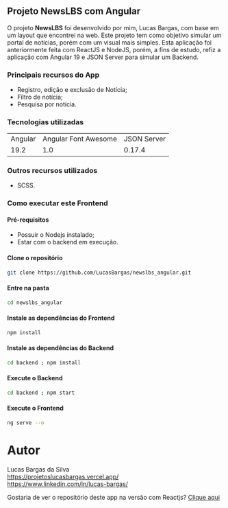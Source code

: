 ## Projeto NewsLBS com Angular
O projeto **NewsLBS** foi desenvolvido por mim, Lucas Bargas, com base em um layout que encontrei na web. Este projeto tem como objetivo simular um portal de notícias, porém com um visual mais simples. Esta aplicação foi anteriormente feita com ReactJS e NodeJS, porém, a fins de estudo, refiz a aplicação com Angular 19 e JSON Server para simular um Backend.

### Principais recursos do App
* Registro, edição e exclusão de Notícia;
* Filtro de notícia;
* Pesquisa por notícia.

### Tecnologias utilizadas
<table>
  <tr>
    <td>Angular</td>
    <td>Angular Font Awesome</td>
    <td>JSON Server</td>
  </tr>
  <tr>
    <td>19.2</td>
    <td>1.0</td>
    <td>0.17.4</td>
  <tr>
</table>

### Outros recursos utilizados
* SCSS.

### Como executar este Frontend

#### Pré-requisitos
* Possuir o Nodejs instalado;
* Estar com o backend em execução.

#### Clone o repositório
```bash
git clone https://github.com/LucasBargas/newslbs_angular.git
```

#### Entre na pasta
```bash
cd newslbs_angular
```

#### Instale as dependências do Frontend
```bash
npm install
```

#### Instale as dependências do Backend
```bash
cd backend ; npm install
```

#### Execute o Backend
```bash
cd backend ; npm start
```

#### Execute o Frontend
```bash
ng serve --o
```

# Autor
Lucas Bargas da Silva
</br>
<https://projetoslucasbargas.vercel.app/>
</br>
<https://www.linkedin.com/in/lucas-bargas/>

Gostaria de ver o repositório deste app na versão com Reactjs?
[Clique aqui](https://github.com/LucasBargas/newslbs_frontend)
